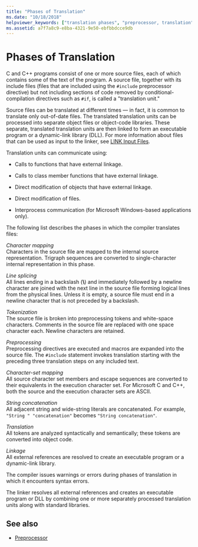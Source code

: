 ```yaml
---
title: "Phases of Translation"
ms.date: "10/18/2018"
helpviewer_keywords: ["translation phases", "preprocessor, translation", "translation, compiler process", "preprocessor", "file translation [C++], compiler process", "files [C++], translation"]
ms.assetid: a7f7a8c9-e8ba-4321-9e50-ebfbbdcce9db
---
```

# Phases of Translation

C and C++ programs consist of one or more source files, each of which contains some of the text of the program. A source file, together with its include files (files that are included using the `#include` preprocessor directive) but not including sections of code removed by conditional-compilation directives such as `#if`, is called a "translation unit."

Source files can be translated at different times — in fact, it is common to translate only out-of-date files. The translated translation units can be processed into separate object files or object-code libraries. These separate, translated translation units are then linked to form an executable program or a dynamic-link library (DLL).  For more information about files that can be used as input to the linker, see [LINK Input Files](../build/reference/link-input-files.md).

Translation units can communicate using:

- Calls to functions that have external linkage.

- Calls to class member functions that have external linkage.

- Direct modification of objects that have external linkage.

- Direct modification of files.

- Interprocess communication (for Microsoft Windows-based applications only).

The following list describes the phases in which the compiler translates files:

*Character mapping*<br/>
Characters in the source file are mapped to the internal source representation. Trigraph sequences are converted to single-character internal representation in this phase.

*Line splicing*<br/>
All lines ending in a backslash (**\\**) and immediately followed by a newline character are joined with the next line in the source file forming logical lines from the physical lines. Unless it is empty, a source file must end in a newline character that is not preceded by a backslash.

*Tokenization*<br/>
The source file is broken into preprocessing tokens and white-space characters. Comments in the source file are replaced with one space character each. Newline characters are retained.

*Preprocessing*<br/>
Preprocessing directives are executed and macros are expanded into the source file. The `#include` statement invokes translation starting with the preceding three translation steps on any included text.

*Character-set mapping*<br/>
All source character set members and escape sequences are converted to their equivalents in the execution character set. For Microsoft C and C++, both the source and the execution character sets are ASCII.

*String concatenation*<br/>
All adjacent string and wide-string literals are concatenated. For example, `"String " "concatenation"` becomes `"String concatenation"`.

*Translation*<br/>
All tokens are analyzed syntactically and semantically; these tokens are converted into object code.

*Linkage*<br/>
All external references are resolved to create an executable program or a dynamic-link library.

The compiler issues warnings or errors during phases of translation in which it encounters syntax errors.

The linker resolves all external references and creates an executable program or DLL by combining one or more separately processed translation units along with standard libraries.

## See also

- [Preprocessor](../preprocessor/preprocessor.md)
